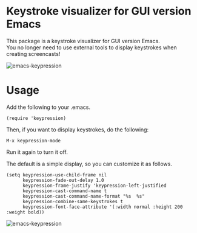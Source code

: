 # Keystroke visualizer for GUI version Emacs

This package is a keystroke visualizer for GUI version Emacs.  
You no longer need to use external tools to display keystrokes when creating screencasts!

![emacs-keypression](https://raw.githubusercontent.com/wiki/chuntaro/emacs-keypression/images/screencast.gif)

# Usage
Add the following to your .emacs.

```emacs-lisp
(require 'keypression)
```

Then, if you want to display keystrokes, do the following:

```
M-x keypression-mode
```

Run it again to turn it off.

The default is a simple display, so you can customize it as follows.

```emacs-lisp
(setq keypression-use-child-frame nil
      keypression-fade-out-delay 1.0
      keypression-frame-justify 'keypression-left-justified
      keypression-cast-command-name t
      keypression-cast-command-name-format "%s  %s"
      keypression-combine-same-keystrokes t
      keypression-font-face-attribute '(:width normal :height 200 :weight bold))
```

![emacs-keypression](https://raw.githubusercontent.com/wiki/chuntaro/emacs-keypression/images/screencast2.gif)
